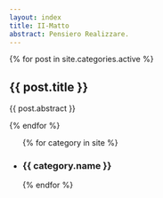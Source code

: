 ```yaml
---
layout: index
title: II-Matto
abstract: Pensiero Realizzare.
---
```


<div id="abstract-wrapper">
	{% for post in site.categories.active %}
	<article>
		<h2>{{ post.title }}</h2>
		<p class="abstract">{{ post.abstract }}</p>
	</article>
	{% endfor %}
</div>

<div id="category-wrapper">
	<ul id="category-list">
		{% for category in site %}
		<li><h3>{{ category.name }}</h3></li>
		{% endfor %}
	</ul>
</div>